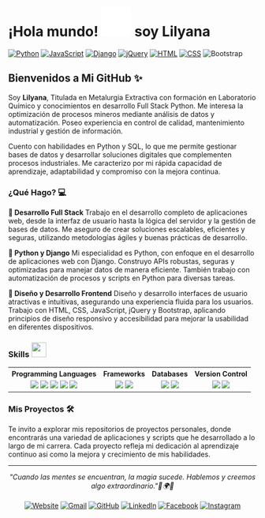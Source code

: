 # ¡Hola mundo! <img src="https://github.com/Kathryn-Jie/Kathryn-Jie/blob/main/wave.gif" width="60px"/> soy Lilyana 

[![Python](https://img.shields.io/badge/Python-3776AB?style=for-the-badge&logo=python&logoColor=white)](https://www.python.org/)
[![JavaScript](https://img.shields.io/badge/JavaScript-F7DF1E?style=for-the-badge&logo=javascript&logoColor=black)](https://developer.mozilla.org/es/docs/Web/JavaScript)
[![Django](https://img.shields.io/badge/Django-092E20?style=for-the-badge&logo=django&logoColor=white)](https://www.djangoproject.com/)
[![jQuery](https://img.shields.io/badge/jQuery-0769AD?style=for-the-badge&logo=jquery&logoColor=white)](https://jquery.com/)
[![HTML](https://img.shields.io/badge/HTML5-E34F26?style=for-the-badge&logo=html5&logoColor=white)](https://developer.mozilla.org/es/docs/Web/HTML)
[![CSS](https://img.shields.io/badge/CSS3-1572B6?style=for-the-badge&logo=css3&logoColor=white)](https://developer.mozilla.org/es/docs/Web/CSS)
![Bootstrap](https://img.shields.io/badge/bootstrap-%238511FA.svg?style=for-the-badge&logo=bootstrap&logoColor=white)


## Bienvenidos a Mi GitHub ✨

Soy **Lilyana**, Titulada en Metalurgia Extractiva con formación en Laboratorio Químico y conocimientos en desarrollo Full Stack Python. Me interesa la optimización de procesos mineros mediante análisis de datos y automatización. Poseo experiencia en control de calidad, mantenimiento industrial y gestión de información.

Cuento con habilidades en Python y SQL, lo que me permite gestionar bases de datos y desarrollar soluciones digitales que complementen procesos industriales. Me caracterizo por mi rápida capacidad de aprendizaje, adaptabilidad y compromiso con la mejora continua.

### ¿Qué Hago? 💻

**🔹 Desarrollo Full Stack**
Trabajo en el desarrollo completo de aplicaciones web, desde la interfaz de usuario hasta la lógica del servidor y la gestión de bases de datos. Me aseguro de crear soluciones escalables, eficientes y seguras, utilizando metodologías ágiles y buenas prácticas de desarrollo.

**🐍 Python y Django**
Mi especialidad es Python, con enfoque en el desarrollo de aplicaciones web con Django. Construyo APIs robustas, seguras y optimizadas para manejar datos de manera eficiente. También trabajo con automatización de procesos y scripts en Python para diversas tareas.

**🎨 Diseño y Desarrollo Frontend**
Diseño y desarrollo interfaces de usuario atractivas e intuitivas, asegurando una experiencia fluida para los usuarios. Trabajo con HTML, CSS, JavaScript, jQuery y Bootstrap, aplicando principios de diseño responsivo y accesibilidad para mejorar la usabilidad en diferentes dispositivos.


### Skills <img src="https://media.giphy.com/media/iY8CRBdQXODJSCERIr/giphy.gif" width="30" height="30" style="margin-right: 10px;">

<table align="center">
  <tr>
    <th>Programming Languages</th>
    <th>Frameworks</th>
    <th>Databases</th>
    <th>Version Control</th>
  </tr>
  <tr align="center">
    <td>
      <img src="https://img.shields.io/badge/-Python-05122A?style=flat&logo=python"/>
      <img src="https://img.shields.io/badge/-JQuery-05122A?style=flat&logo=jquery"/>
      <img src="https://img.shields.io/badge/-HTML-05122A?style=flat&logo=HTML5"/>
      <img src="https://img.shields.io/badge/-CSS-05122A?style=flat&logo=CSS3"/>
      <img src="https://img.shields.io/badge/-JavaScript-05122A?style=flat&logo=javascript"/>
    </td>
    <td>
      <img src="https://img.shields.io/badge/-Django-05122A?style=flat&logo=django"/>
      <img src="https://img.shields.io/badge/-Bootstrap-05122A?style=flat&logo=bootstrap"/>
    </td>
    <td>
      <img src="https://img.shields.io/badge/-PostgreSQL-05122A?style=flat&logo=postgresql"/>
      <img src="https://img.shields.io/badge/-MySQL-05122A?style=flat&logo=mysql"/>
    </td>
    <td>
      <img src="https://img.shields.io/badge/-Git-05122A?style=flat&logo=git"/>
      <img src="https://img.shields.io/badge/-Github-05122A?style=flat&logo=github"/>
    </td>
  </tr>
</table>

### Mis Proyectos 🛠️

Te invito a explorar mis repositorios de proyectos personales, donde encontrarás una variedad de aplicaciones y scripts que he desarrollado a lo largo de mi carrera. Cada proyecto refleja mi dedicación al aprendizaje continuo asi como la mejora y crecimiento de mis habilidades.


<hr>
<p align="center">
   <i>"Cuando las mentes se encuentran, la magia sucede. Hablemos y creemos algo extraordinario."🌟🌍💫 </i>
   <br>
<br>	
<a href=""><img src="https://img.icons8.com/bubbles/50/000000/web.png" alt="Website"/></a>
	<a href="mailto:lilyanasa.or@gmail.com"><img src="https://img.icons8.com/bubbles/50/000000/gmail.png" alt="Gmail"/></a>
	<a href="https://github.com/liily18"><img src="https://img.icons8.com/bubbles/50/000000/github.png" alt="GitHub"/></a>
	<a href="https://linkedin.com/in/liilydev"><img src="https://img.icons8.com/bubbles/50/000000/linkedin.png" alt="LinkedIn"/></a>
	<a href="https://www.facebook.com/"><img src="https://img.icons8.com/bubbles/50/000000/facebook-new.png" alt="Facebook"/></a>
	<a href="https://instagram.com/"><img src="https://img.icons8.com/bubbles/50/000000/instagram.png" alt="Instagram"/></a>	
   <br>
</p>




